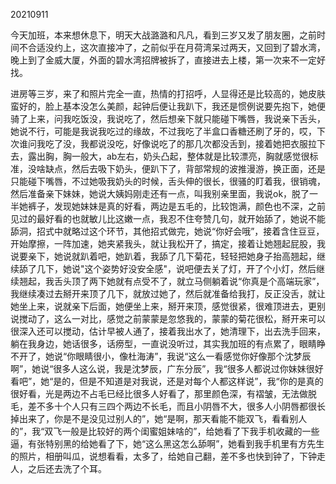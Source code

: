 20210911

今天加班，本来想休息下，明天大战潞潞和凡凡，看到三岁又发了朋友圈，之前时间不合适没约上，这次直接冲了，之前似乎在月荷湾呆过两天，又回到了碧水湾，晚上到了金威大厦，外面的碧水湾招牌被拆了，直接进去上楼，第一次来不一定好找。

进房等三岁，来了和照片完全一直，热情的打招呼，人显得还是比较高的，她皮肤蛮好的，脸上基本没怎么美颜，起钟后便让我趴下，我还是惯例说要先抱下，她便骑了上来，问我吃饭没，我说吃了，然后想亲下就只能碰下嘴唇，我说亲下舌头，她说不行，可能是我说我吃过的缘故，不过我吃了半盒口香糖还刷了牙的，哎，下次谁问我吃了没，我都说没吃，好像说吃了的那几次都没舌到，接着她把衣服拉下去，露出胸，胸一般大，ab左右，奶头凸起，整体就是比较漂亮，胸就感觉很标准，没啥缺点，然后去吸下奶头，便趴下了，背部常规的波推漫游，换正面，还是只能碰下嘴唇，不过她吸我奶头的时候，舌头伸的很长，很骚的盯着我，很销魂，然后准备亲下妹妹，她说大姨妈刚走还有一点，叫我别亲里面，我说ok，脱了一半她裤子，发现她妹妹是真的好看，两边是五毛的，比较饱满，颜色也不深，之前见过的最好看的也就敏儿比这嫩一点，我忍不住夸赞几句，就开始舔了，她说不能舔洞，招式中就略过这个环节，其他招式做完，她说“你好会哦”，接着含住豆豆，开始摩擦，一阵加速，她夹紧我头，就让我松开了，搞定，接着让她翘起屁股，我说要亲下，她说就趴着吧，她趴着，我舔了几下菊花，轻轻把她身子抬高翘起，继续舔了几下，她说"这个姿势好没安全感"，说吧便去关了灯，开了个小灯，然后继续翘起，我舌头顶了两下她就有点受不了，就立马侧躺着说“你真是个高端玩家”，我继续凑过去掰开来顶了几下，就放过她了，然后就准备给我打，反正没舌，就让她坐上来，说就亲下后面，她便坐上来，掰开来顶，感觉很紧，很难顶进去，更别说搅动了，这么一对比，感觉之前蒙蒙是忽悠我的，蒙蒙的菊花很松，掰开来可以很深入还可以搅动，估计早被人通了，接着我出水了，她清理下，出去洗手回来，躺在我身边，她话很多，话痨型，一直说没听过，其实我加班的有点累了，眼睛睁不开了，她说“你眼睛很小，像杜海涛”，我说“这么一看感觉你好像那个沈梦辰啊”，她说“很多人这么说，我是沈梦辰，广东分辰”，我“很多人都说过你妹妹很好看吧”，她“是的，但是不知道是对我说，还是对每个人都这样说”，我“你的是真的很好看，光是两边不占毛已经比很多人好看了，那里颜色深，有褶皱，无法做脱毛，差不多十个人只有三四个两边不长毛，而且小阴唇不大，很多人小阴唇都很长掉出来了，你是不是没见过别人的”，她“是啊，那天看能不能双飞，看看别人的”，我“双飞一般是比较好的两个闺蜜姐妹啥的”，给她看了下我手机收藏的一些逼，有张特别黑的给她看了下，她“这么黑这怎么舔啊”，她看到我手机里有方先生的照片，相册叫瓜，说想看看，太多了，给她自己翻，差不多也快到钟了，下钟走人，之后还去洗了个耳。
